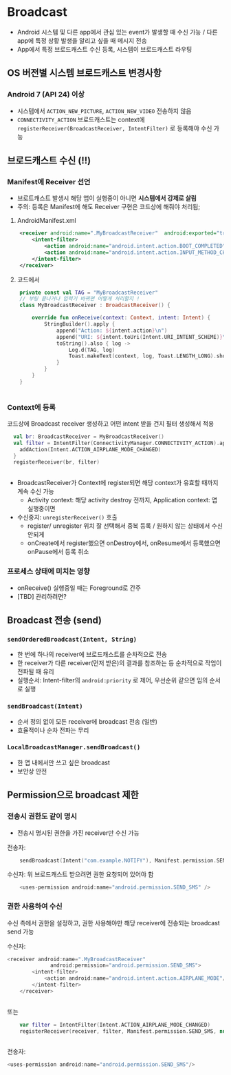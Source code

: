 # Broadcast
- Android 시스템 및 다른 app에서 관심 있는 event가 발생할 때 수신 가능 / 다른 app에 특정 상황 발생을 알리고 싶을 때 메시지 전송
- App에서 특정 브로드캐스트 수신 등록, 시스템이 브로드캐스트 라우팅

## OS 버전별 시스템 브로드캐스트 변경사항
### Android 7 (API 24) 이상
- 시스템에서 `ACTION_NEW_PICTURE`, `ACTION_NEW_VIDEO` 전송하지 않음
- `CONNECTIVITY_ACTION` 브로드캐스트는 context에 `registerReceiver(BroadcastReceiver, IntentFilter)` 로 등록해야 수신 가능

## 브로드캐스트 수신 (!!)
### Manifest에 Receiver 선언
- 브로트캐스트 발생시 해당 앱이 실행중이 아니면 **시스템에서 강제로 살림**
- 주의: 등록은 Manifest에 해도 Receiver 구현은 코드상에 해줘야 처리됨;

1. AndroidManifest.xml
```xml
    <receiver android:name=".MyBroadcastReceiver"  android:exported="true">
        <intent-filter>
            <action android:name="android.intent.action.BOOT_COMPLETED"/>
            <action android:name="android.intent.action.INPUT_METHOD_CHANGED" />
        </intent-filter>
    </receiver>
```    

2. 코드에서
```kotlin
    private const val TAG = "MyBroadcastReceiver"
    // 부팅 끝나거나 입력기 바뀌면 어떻게 처리할지 !
    class MyBroadcastReceiver : BroadcastReceiver() {

        override fun onReceive(context: Context, intent: Intent) {
            StringBuilder().apply {
                append("Action: ${intent.action}\n")
                append("URI: ${intent.toUri(Intent.URI_INTENT_SCHEME)}\n")
                toString().also { log ->
                    Log.d(TAG, log)
                    Toast.makeText(context, log, Toast.LENGTH_LONG).show()
                }
            }
        }
    }
    
```

### Context에 등록
코드상에 Broadcast receiver 생성하고 어떤 intent 받을 건지 필터 생성해서 적용
```kotlin
  val br: BroadcastReceiver = MyBroadcastReceiver()
  val filter = IntentFilter(ConnectivityManager.CONNECTIVITY_ACTION).apply {
    addAction(Intent.ACTION_AIRPLANE_MODE_CHANGED)
  }
  registerReceiver(br, filter)
  
```  
- BroadcastReceiver가 Context에 register되면 해당 context가 유효할 때까지 계속 수신 가능
    - Activity context: 해당 activity destroy 전까지, Application context: 앱 실행중이면
- 수신중지: `unregisterReceiver()` 호출
    - register/ unregister 위치 잘 선택해서 중복 등록 / 원하지 않는 상태에서 수신 안되게
    - onCreate에서 register했으면 onDestroy에서, onResume에서 등록했으면 onPause에서 등록 취소


### 프로세스 상태에 미치는 영향
- onReceive() 실행중일 때는 Foreground로 간주
- [TBD] 관리하려면?


## Broadcast 전송 (send)
### `sendOrderedBroadcast(Intent, String)`
- 한 번에 하나의 receiver에 브로드캐스트를 순차적으로 전송
- 한 receiver가 다른 receiver(먼저 받은)의 결과를 참조하는 등 순차적으로 작업이 전파될 때 유리
- 실행순서: Intent-filter의 `android:priority` 로 제어, 우선순위 같으면 임의 순서로 실행

### `sendBroadcast(Intent)`
- 순서 정의 없이 모든 receiver에 broadcast 전송 (일반)
- 효율적이나 순차 전파는 무리

### `LocalBroadcastManager.sendBroadcast()`
- 한 앱 내에서만 쓰고 싶은 broadcast
- 보안상 안전

## Permission으로 broadcast 제한
### 전송시 권한도 같이 명시
- 전송시 명시된 권한을 가진 receiver만 수신 가능

전송자:
```kotlin
    sendBroadcast(Intent("com.example.NOTIFY"), Manifest.permission.SEND_SMS)
```
수신자: 위 브로드캐스트 받으려면 권한 요청되어 있어야 함
```kotlin
    <uses-permission android:name="android.permission.SEND_SMS" />
```

### 권한 사용하여 수신
수신 측에서 권한을 설정하고, 권한 사용해야만 해당 receiver에 전송되는 broadcast send 가능

수신자:
```kotlin
<receiver android:name=".MyBroadcastReceiver"
              android:permission="android.permission.SEND_SMS">
        <intent-filter>
            <action android:name="android.intent.action.AIRPLANE_MODE"/>
        </intent-filter>
    </receiver>
    
```
또는
```kotlin
    var filter = IntentFilter(Intent.ACTION_AIRPLANE_MODE_CHANGED)
    registerReceiver(receiver, filter, Manifest.permission.SEND_SMS, null )
    
```

전송자:
```kotlin
<uses-permission android:name="android.permission.SEND_SMS"/>
    
```
